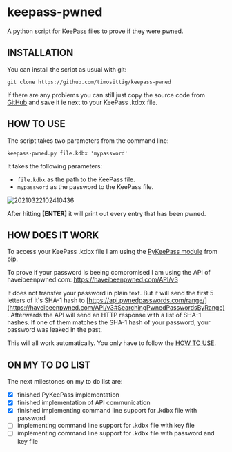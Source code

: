# keepass-pwned
A python script for KeePass files to prove if they were pwned.



## INSTALLATION

You can install the script as usual with git:
```
git clone https://github.com/timosittig/keepass-pwned
```

If there are any problems you can still just copy the source code from [GitHub](https://github.com/timosittig/keepass-pwned/blob/main/keepass_pwned.py) and save it ie next to your KeePass .kdbx file.



## HOW TO USE

The script takes two parameters from the command line:

```
keepass-pwned.py file.kdbx 'mypassword'
```

It takes the following parameters:
* `file.kdbx` as the path to the KeePass file.
* `mypassword` as the password to the KeePass file.

![20210322102410436](https://user-images.githubusercontent.com/47139230/111967942-eb5a0580-8af8-11eb-876f-d6833bed072d.gif)

After hitting **[ENTER]** it will print out every entry that has been pwned.



## HOW DOES IT WORK

To access your KeePass .kdbx file I am using the [PyKeePass module](https://pypi.org/project/pykeepass/) from pip.

To prove if your password is beeing compromised I am using the API of haveibeenpwned.com: https://haveibeenpwned.com/API/v3

It does not transfer your password in plain text. But it will send the first 5 letters of it's SHA-1 hash to [https://api.pwnedpasswords.com/range/](https://haveibeenpwned.com/API/v3#SearchingPwnedPasswordsByRange). Afterwards the API will send an HTTP response with a list of SHA-1 hashes. If one of them matches the SHA-1 hash of your password, your password was leaked in the past.

This will all work automatically. You only have to follow the [HOW TO USE](https://github.com/timosittig/keepass-pwned/blob/main/README.md#how-to-use).



## ON MY TO DO LIST

The next milestones on my to do list are:
- [x] finished PyKeePass implementation
- [x] finished implementation of API communication
- [x] finished implementing command line support for .kdbx file with password
- [ ] implementing command line support for .kdbx file with key file
- [ ] implementing command line support for .kdbx file with password and key file
